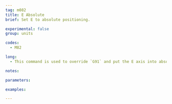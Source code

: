 ```yaml
---
tag: m082
title: E Absolute
brief: Set E to absolute positioning.

experimental: false
group: units

codes:
  - M82

long:
  - This command is used to override `G91` and put the E axis into absolute mode independent of the other axes.

notes:

parameters:

examples:

---
```


